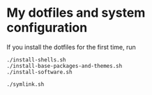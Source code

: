 # My dotfiles and system configuration

If you install the dotfiles for the first time, run
```
./install-shells.sh
./install-base-packages-and-themes.sh
./install-software.sh

./symlink.sh
```
